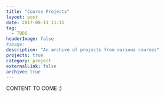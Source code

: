 ```yaml
---
title: "Course Projects"
layout: post
date: 2017-08-11 11:11
tag:
  - TODO
headerImage: false
#image:
description: "An archive of projects from various courses"
projects: true
category: project
externalLink: false
archive: true
---
```


CONTENT TO COME :) 

